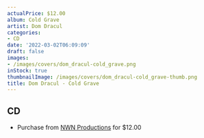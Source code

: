 ```yaml
---
actualPrice: $12.00
album: Cold Grave
artist: Dom Dracul
categories:
- CD
date: '2022-03-02T06:09:09'
draft: false
images:
- /images/covers/dom_dracul-cold_grave.png
inStock: true
thumbnailImage: /images/covers/dom_dracul-cold_grave-thumb.png
title: Dom Dracul - Cold Grave
---
```


## CD
* Purchase from [NWN Productions](http://shop.nwnprod.com/index.php?route=product/product&path=93&product_id=21176&sort=pd.name&order=ASC) for $12.00

